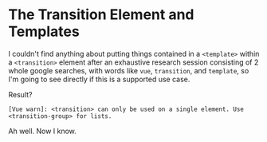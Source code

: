 The Transition Element and Templates
====================================

I couldn't find anything about putting things contained in a `<template>` within a `<transition>` element after an exhaustive research session consisting of 2 whole google searches, with words like `vue`, `transition`, and `template`, so I'm going to see directly if this is a supported use case.

Result?

```
[Vue warn]: <transition> can only be used on a single element. Use <transition-group> for lists.
```

Ah well.  Now I know.
